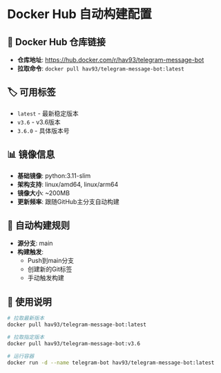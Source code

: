 # Docker Hub 自动构建配置

## 🔗 Docker Hub 仓库链接
- **仓库地址**: https://hub.docker.com/r/hav93/telegram-message-bot
- **拉取命令**: `docker pull hav93/telegram-message-bot:latest`

## 🏷️ 可用标签
- `latest` - 最新稳定版本
- `v3.6` - v3.6版本
- `3.6.0` - 具体版本号

## 📊 镜像信息
- **基础镜像**: python:3.11-slim
- **架构支持**: linux/amd64, linux/arm64
- **镜像大小**: ~200MB
- **更新频率**: 跟随GitHub主分支自动构建

## 🔄 自动构建规则
- **源分支**: main
- **构建触发**: 
  - Push到main分支
  - 创建新的Git标签
  - 手动触发构建

## 📝 使用说明
```bash
# 拉取最新版本
docker pull hav93/telegram-message-bot:latest

# 拉取指定版本
docker pull hav93/telegram-message-bot:v3.6

# 运行容器
docker run -d --name telegram-bot hav93/telegram-message-bot:latest
```
